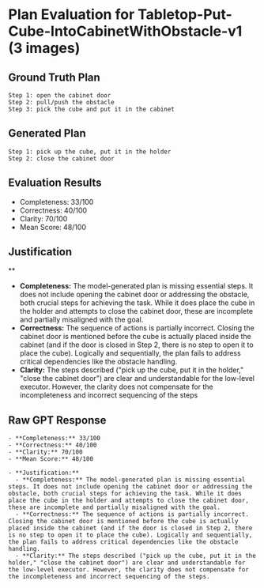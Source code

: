 # Plan Evaluation for Tabletop-Put-Cube-IntoCabinetWithObstacle-v1 (3 images)

## Ground Truth Plan
```
Step 1: open the cabinet door
Step 2: pull/push the obstacle
Step 3: pick the cube and put it in the cabinet
```

## Generated Plan
```
Step 1: pick up the cube, put it in the holder
Step 2: close the cabinet door
```

## Evaluation Results
- Completeness: 33/100
- Correctness: 40/100
- Clarity: 70/100
- Mean Score: 48/100

## Justification
**  
  - **Completeness:** The model-generated plan is missing essential steps. It does not include opening the cabinet door or addressing the obstacle, both crucial steps for achieving the task. While it does place the cube in the holder and attempts to close the cabinet door, these are incomplete and partially misaligned with the goal.  
  - **Correctness:** The sequence of actions is partially incorrect. Closing the cabinet door is mentioned before the cube is actually placed inside the cabinet (and if the door is closed in Step 2, there is no step to open it to place the cube). Logically and sequentially, the plan fails to address critical dependencies like the obstacle handling.  
  - **Clarity:** The steps described ("pick up the cube, put it in the holder," "close the cabinet door") are clear and understandable for the low-level executor. However, the clarity does not compensate for the incompleteness and incorrect sequencing of the steps

## Raw GPT Response
```
- **Completeness:** 33/100  
- **Correctness:** 40/100  
- **Clarity:** 70/100  
- **Mean Score:** 48/100  

- **Justification:**  
  - **Completeness:** The model-generated plan is missing essential steps. It does not include opening the cabinet door or addressing the obstacle, both crucial steps for achieving the task. While it does place the cube in the holder and attempts to close the cabinet door, these are incomplete and partially misaligned with the goal.  
  - **Correctness:** The sequence of actions is partially incorrect. Closing the cabinet door is mentioned before the cube is actually placed inside the cabinet (and if the door is closed in Step 2, there is no step to open it to place the cube). Logically and sequentially, the plan fails to address critical dependencies like the obstacle handling.  
  - **Clarity:** The steps described ("pick up the cube, put it in the holder," "close the cabinet door") are clear and understandable for the low-level executor. However, the clarity does not compensate for the incompleteness and incorrect sequencing of the steps.
```
